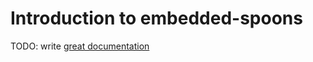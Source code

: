 # Introduction to embedded-spoons

TODO: write [great documentation](http://jacobian.org/writing/what-to-write/)
